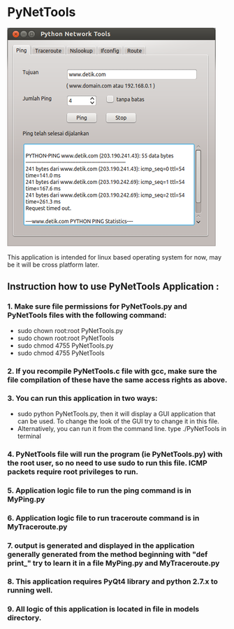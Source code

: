 # PyNetTools

![Alt text](https://raw.githubusercontent.com/mujib-programmer/PyNetTools-Python/master/screenshot/PyNetTools-Ping.png "PyNetTools Screenshot")

This application is intended for linux based operating system for now, may be it will be cross platform later. 

## Instruction how to use PyNetTools Application :
### 1. Make sure file permissions for PyNetTools.py and PyNetTools files with the following command: 
   - sudo chown root:root PyNetTools.py 
   - sudo chown root:root PyNetTools 
   - sudo chmod 4755 PyNetTools.py 
   - sudo chmod 4755 PyNetTools 

### 2. If you recompile PyNetTools.c file with gcc, make sure the file compilation of these have the same access rights as above.

### 3. You can run this application in two ways: 
   - sudo python PyNetTools.py, then it will display a GUI application that can be used. To change the look of the GUI try to change it in this file.
   - Alternatively, you can run it from the command line. type ./PyNetTools in terminal

### 4. PyNetTools file will run the program (ie PyNetTools.py) with the root user, so no need to use sudo to run this file. ICMP packets require root privileges to run.

### 5. Application logic file to run the ping command is in MyPing.py

### 6. Application logic file to run traceroute command is in MyTraceroute.py

### 7. output is generated and displayed in the application generally generated from the method beginning with "def print_" try to learn it in a file MyPing.py and MyTraceroute.py 

### 8. This application requires PyQt4 library and python 2.7.x to running well.

### 9. All logic of this application is located in file in models directory.
